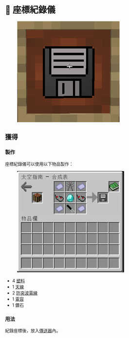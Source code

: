 # 🎲 座標紀錄儀

<figure><img src="../.gitbook/assets/image (4) (2).png" alt=""><figcaption></figcaption></figure>

## 獲得

### 製作

座標紀錄儀可以使用以下物品製作：

<figure><img src="../.gitbook/assets/image (99).png" alt=""><figcaption></figcaption></figure>

* 4 [塑料](Plastic.md)
* 1 [天線](Antenna.md)
* 2 [防突波電線](Surge-Proof-Wire.md)
* 1 [電容](Capacitor.md)
* 1 鑽石

### 用法

紀錄座標後，放入[傳送器](teleporter.md)內。
